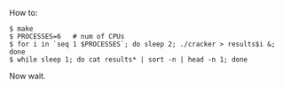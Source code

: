 How to:

    $ make
    $ PROCESSES=6   # num of CPUs
    $ for i in `seq 1 $PROCESSES`; do sleep 2; ./cracker > results$i &; done
    $ while sleep 1; do cat results* | sort -n | head -n 1; done

Now wait.
